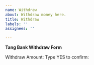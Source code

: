 ```yaml
---
name: Withdraw
about: Withdraw money here.
title: Withdraw
labels: ''
assignees: ''

---
```


**Tang Bank Withdraw Form**

Withdraw Amount:
Type YES to confirm:
